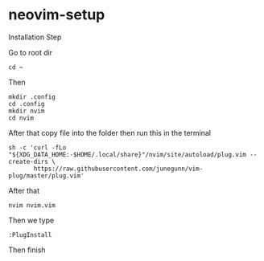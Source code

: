 # neovim-setup

Installation Step

Go to root dir

```
cd ~
```

Then
```
mkdir .config
cd .config
mkdir nvim
cd nvim
```
After that copy file into the folder then run this in the terminal
```
sh -c 'curl -fLo "${XDG_DATA_HOME:-$HOME/.local/share}"/nvim/site/autoload/plug.vim --create-dirs \
       https://raw.githubusercontent.com/junegunn/vim-plug/master/plug.vim'
```
After that 
```
nvim nvim.vim
```
Then we type
```
:PlugInstall
```
Then finish
